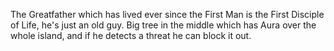 The Greatfather which has lived ever since the First Man is the First Disciple of Life, he's just an old guy. Big tree in the middle which has Aura over the whole island, and if he detects a threat he can block it out.
